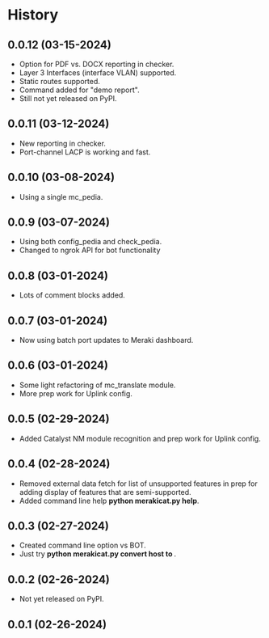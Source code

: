 # History

## 0.0.12 (03-15-2024)

  - Option for PDF vs. DOCX reporting in checker.
  - Layer 3 Interfaces (interface VLAN) supported.
  - Static routes supported.
  - Command added for "demo report".
  - Still not yet released on PyPI.
  
## 0.0.11 (03-12-2024)

  - New reporting in checker.
  - Port-channel LACP is working and fast.
  
## 0.0.10 (03-08-2024)

  - Using a single mc_pedia.
  
## 0.0.9 (03-07-2024)

  - Using both config_pedia and check_pedia.
  - Changed to ngrok API for bot functionality
  
## 0.0.8 (03-01-2024)

  - Lots of comment blocks added.
  
## 0.0.7 (03-01-2024)

  - Now using batch port updates to Meraki dashboard.
  
## 0.0.6 (03-01-2024)

  - Some light refactoring of mc_translate module.
  - More prep work for Uplink config.

## 0.0.5 (02-29-2024)

  - Added Catalyst NM module recognition and prep work for Uplink config.

## 0.0.4 (02-28-2024)

  - Removed external data fetch for list of unsupported features in prep for adding display of features that are semi-supported.
  - Added command line help **python merakicat.py help**.

## 0.0.3 (02-27-2024)

  - Created command line option vs BOT.
  - Just try **python merakicat.py convert host <host or ip address> to <meraki network>**.

## 0.0.2 (02-26-2024)

  - Not yet released on PyPI.

## 0.0.1 (02-26-2024)


